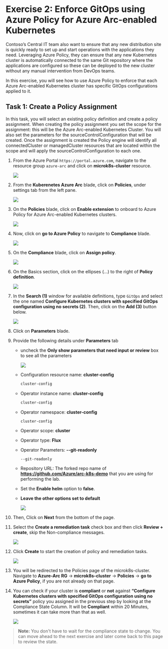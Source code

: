 # Exercise 2: Enforce GitOps using Azure Policy for Azure Arc-enabled Kubernetes

Contoso’s Central IT team also want to ensure that any new distribution site is quickly ready to set up and start operations with the applications they need. Leveraging Azure Policy, they can ensure that any new Kubernetes cluster is automatically connected to the same Git repository where the applications are configured so these can be deployed to the new cluster without any manual intervention from DevOps teams.

In this exercise, you will see how to use Azure Policy to enforce that each Azure Arc-enabled Kubernetes cluster has specific GitOps configurations applied to it.

## Task 1: Create a Policy Assignment

In this task, you will select an existing policy definition and create a policy assignment. When creating the policy assignment you set the scope for the assignment: this will be the Azure Arc-enabled Kubernetes Cluster. You will also set the parameters for the sourceControlConfiguration that will be created. Once the assignment is created the Policy engine will identify all connectedCluster or managedCluster resources that are located within the scope and will apply the sourceControlConfiguration to each one.

1. From the Azure Portal ```https://portal.azure.com```, navigate to the resource group ```azure-arc``` and click on **microk8s-cluster** resource. 

    ![](.././media/0151.png)

1. From the **Kuberenetes Azure Arc** blade, click on **Policies**, under settings tab from the left pane.

    ![](.././media/exc2-1.png)
    
1. On the **Policies** blade, click on **Enable extension** to onboard to Azure Policy for Azure Arc-enabled Kubernetes clusters.

     ![](.././media/HOL2-Ex2-T1-S3.png)
     
1. Now, click on **go to Azure Policy**  to navigate to **Compliance** blade.

     ![](.././media/policy-3.png)

1. On the **Compliance** blade, click on **Assign policy**.

    ![](.././media/policy-4.png)

1. On the Basics section, click on the ellipses (…) to the right of **Policy definition**.

    ![](.././media/HOL2-Ex2-T1-S6.png)

1. In the **Search (1)** window for available definitions, type ```GitOps``` and select the one named **Configure Kubernetes clusters with specified GitOps configuration using no secrets (2)**. Then, click on the **Add (3)** button below.

    ![](.././media/hyd29.png)

1. Click on **Parameters** blade.

1. Provide the following details under **Parameters** tab

    - uncheck the **Only show parameters that need input or review** box to see all the parameters
    
      ![](.././media/HOL2-Ex2-T1-S9.1.png)
      
    - Configuration resource name: **cluster-config**

      ```bash
      cluster-config
      ```
    - Operator instance name: **cluster-config**

      ```bash
      cluster-config
      ```
    - Operator namespace: **cluster-config**

      ```
      cluster-config
      ```
    - Operator scope: **cluster**

    - Operator type: **Flux**

    - Operator Parameters: **--git-readonly**

      ```
      --git-readonly
      ```
    
    - Repository URL: The forked repo name of **https://github.com/Azure/arc-k8s-demo** that you are using for performing the lab.

    - Set the **Enable helm** option to **false**.

    - **Leave the other options set to default**
     
      ![](.././media/HOL2-Ex2-T1-S9.2.png)

1. Then, Click on **Next** from the bottom of the page.
   
1. Select the **Create a remediation task** check box and then click **Review + create**, skip the Non-compliance messages.

    ![](.././media/hol2ss1.png)
     
1. Click **Create** to start the creation of policy and remediation tasks.

    ![](.././media/HOL2-Ex2-T1-S12.png)

1. You will be redirected to the Policies page of the microk8s-cluster. Navigate to **Azure-Arc RG** -> **microk8s-cluster** -> **Policies** -> **go to Azure Policy**, if you are not already on that page.

1. You can check if your cluster is **compliant** or **not** against **“Configure Kubernetes clusters with specified GitOps configuration using no secrets”** policy you assigned in the previous step by looking at the Compliance State Column. It will be **Compliant** within 20 Minutes, sometimes it can take more than that as well. 

     ![](.././media/policy-5.png)
   
>**Note:** You don't have to wait for the compliance state to change. You can move ahead to the next exercise and later come back to this page to review the state.

